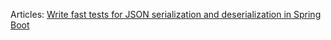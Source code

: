 Articles: [Write fast tests for JSON serialization and deserialization in Spring Boot](https://itnext.io/write-fast-tests-for-json-serialization-and-deserialization-in-spring-boot-c1cbcd31f8cd)

